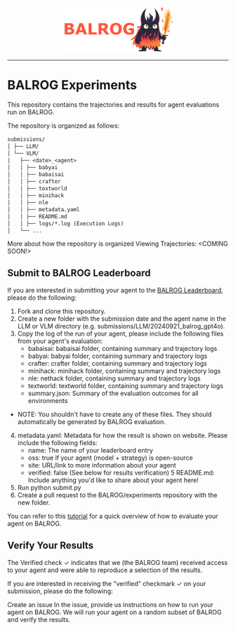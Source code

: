 <p align="center">
  <a href="https://balrogai.com">
    <img src="img/balrog_banner.png" width="50%" alt="BALROG Agent" />
  </a>
</p>

---

# BALROG Experiments

This repository contains the trajectories and results for agent evaluations run on BALROG.

The repository is organized as follows:

```
submissions/
│ ├── LLM/
│ └── VLM/
|   ├── <date>_<agent>
│   │ ├── babyai
│   │ ├── babaisai
│   │ ├── crafter
│   │ ├── textworld
│   │ ├── minihack
│   │ ├── nle
│   │ ├── metadata.yaml
│   │ ├── README.md
│   │ ├── logs/*.log (Execution Logs)
│   └── ...
```

More about how the repository is organized
Viewing Trajectories:
<COMING SOON!>

## Submit to BALROG Leaderboard
If you are interested in submitting your agent to the [BALROG Leaderboard](https://balrogai.com/), please do the following:

1. Fork and clone this repository.
2. Create a new folder with the submission date and the agent name in the LLM or VLM directory (e.g. submissions/LLM/20240921_balrog_gpt4o).
3. Copy the log of the run of your agent, please include the following files from your agent's evaluation:
    - babaisai: babaisai folder, containing summary and trajectory logs
    - babyai: babyai folder, containing summary and trajectory logs
    - crafter: crafter folder, containing summary and trajectory logs
    - minihack: minihack folder, containing summary and trajectory logs
    - nle: nethack folder, containing summary and trajectory logs
    - textworld: textworld folder, containing summary and trajectory logs
    - summary.json: Summary of the evaluation outcomes for all environments
- NOTE: You shouldn't have to create any of these files. They should automatically be generated by BALROG evaluation.
4. metadata.yaml: Metadata for how the result is shown on website. Please include the following fields:
    - name: The name of your leaderboard entry
    - oss: true if your agent (model + strategy) is open-source
    - site: URL/link to more information about your agent
    - verified: false (See below for results verification)
5 README.md: Include anything you'd like to share about your agent here!
6. Run python submit.py <path-to-submission>
7. Create a pull request to the BALROG/experiments repository with the new folder.

You can refer to this [tutorial](https://github.com/balrog-ai/BALROG/blob/main/assets/evaluation.md) for a quick overview of how to evaluate your agent on BALROG.

## Verify Your Results
The Verified check ✓ indicates that we (the BALROG team) received access to your agent and were able to reproduce a selection of the results.

If you are interested in receiving the "verified" checkmark ✓ on your submission, please do the following:

Create an issue
In the issue, provide us instructions on how to run your agent on BALROG.
We will run your agent on a random subset of BALROG and verify the results.
